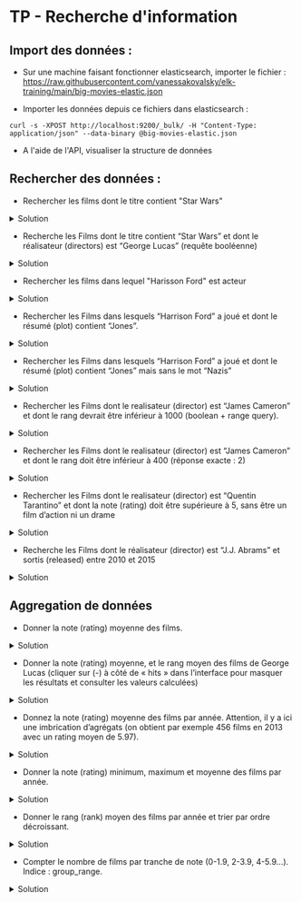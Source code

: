 # TP - Recherche d'information

## Import des données :
* Sur une machine faisant fonctionner elasticsearch, importer le fichier : https://raw.githubusercontent.com/vanessakovalsky/elk-training/main/big-movies-elastic.json

* Importer les données depuis ce fichiers dans elasticsearch : 
```
curl -s -XPOST http://localhost:9200/_bulk/ -H "Content-Type: application/json" --data-binary @big-movies-elastic.json
```
* A l'aide de l'API, visualiser la structure de données 

## Rechercher des données :
* Rechercher les films dont le titre contient "Star Wars"
<details>
  <summary>Solution</summary>
    
  ```json
{
    "query": {
        "match": {
            "fields.title": "Star Wars"
        }
    }
}
  ```
</details>

* Recherche les Films dont le titre contient “Star Wars” et dont le réalisateur (directors) est “George Lucas” (requête booléenne)
<details>
  <summary>Solution</summary>
    
  ```json
    {
      "query": {
        "bool": {
          "should": [
            {
              "match": {
                "fields.title": "Star Wars"
              }
            },
            {
              "match": {
                "fields.directors": "George Lucas"
              }
            }
          ]
        }
      }
    }
  ```
</details>

* Rechercher les films dans lequel "Harisson Ford" est acteur
<details>
  <summary>Solution</summary>
    
  ```json
{
  "query": {
    "match": {
      "fields.actors": "Harrison Ford"
    }
  }
}
  ```
</details>

* Rechercher les Films dans lesquels “Harrison Ford” a joué et dont le résumé (plot) contient “Jones”.
<details>
  <summary>Solution</summary>
    
  ```json
{"query":{
  "bool": {
    "should": [
      { "match": { "fields.actors": "Harrison Ford" }},
      { "match": { "fields.plot": "Jones" }}
    ]
}}}
  ```
</details>

* Rechercher les Films dans lesquels “Harrison Ford” a joué et dont le résumé (plot) contient “Jones” mais sans le mot “Nazis”
<details>
  <summary>Solution</summary>
    
  ```json
{"query":{
  "bool": {
    "should": [
      { "match": { "fields.actors": "Harrison Ford" }},
      { "match": { "fields.plot": "Jones" }}
    ],
    "must_not" : { "match" : {"fields.plot":"Nazis"}}
}}}
  ```
</details>

* Rechercher les Films dont le realisateur (director) est  “James Cameron” et dont le rang devrait être inférieur à 1000 (boolean + range query).
<details>
  <summary>Solution</summary>
    
  ```json
{"query":{
  "bool": {
    "should": [
      { "match": { "fields.directors": "James Cameron" }},
      { "range": { "fields.rank": {"lt":1000 }}}
    ]
}}}
  ```
</details>

* Rechercher les Films  dont le realisateur (director) est “James Cameron” et dont le rang doit être inférieur à 400 (réponse exacte : 2)
<details>
  <summary>Solution</summary>
    
  ```json
{
  "query": {
    "bool": {
      "must": [{
          "match_phrase": {
            "fields.directors": "James Cameron"
          }
        },
        {
          "range": {
            "fields.rank": {
              "lt": 400
            }
          }
        }
      ]
    }
  }
}
  ```
</details>

* Rechercher les Films dont le realisateur (director) est “Quentin Tarantino” et dont la note (rating) doit être supérieure à 5, sans être un film d’action ni un drame
<details>
  <summary>Solution</summary>
    
  ```json
{
  "_source": {
    "includes": [
      "*.title"
    ],
    "excludes": [
      "*.actors*"
    ]
  },
  "query": {
    "bool": {
      "must": [
        {
          "match_phrase": {
            "fields.directors": "Quentin Tarantino"
          }
        },
        {
          "range": {
            "fields.rating": {
              "gte": 5
            }
          }
        }
      ],
      "must_not": [
        {
          "match": {
            "fields.genres": "Action"
          }
        },
        {
          "match": {
            "fields.genres": "Drama"
          }
        }
      ]
    }
  }
}
  ```
</details>

* Recherche les Films dont le réalisateur (director) est  “J.J. Abrams” et sortis (released) entre 2010 et 2015
<details>
  <summary>Solution</summary>
    
  ```json
{
  "query": {
    "bool":{
      "must": {"match": {"fields.directors": "J.J. Abrams"}},
      "filter": {
        "range": {
          "fields.release_date": { "from": "2010-01-01", "to": "2015-12-31"}
        }
      }
    }
  }
}
  ```
</details>

## Aggregation de données
* Donner la note (rating) moyenne des films.
<details>
  <summary>Solution</summary>
    
  ```json
{"size":0,
"aggs" : {
    "note_moyenne" : {
      "avg" : {"field" : "fields.rating"}
    }}}
  ```
</details>

* Donner la note (rating) moyenne, et le rang moyen des films de George Lucas (cliquer sur (-) à côté de « hits » dans l’interface pour masquer les résultats et consulter les valeurs calculées)
<details>
  <summary>Solution</summary>
    
  ```json
{"query" :{
    "match" : {"fields.directors": {"query": "George Lucas", "operator": "and"}}
  }
 ,"aggs" : {
    "note_moyenne" : {
      "avg" : {"field" : "fields.rating"}
    },
    "rang_moyen" : {
      "avg" : {"field" : "fields.rank"}
    }
}}
  ```
</details>

* Donnez la note (rating) moyenne des films par année. Attention, il y a ici une imbrication d’agrégats (on obtient par exemple 456 films en 2013 avec un rating moyen de 5.97).
<details>
  <summary>Solution</summary>
    
  ```json
{"aggs" : {
    "group_year" : {
      "terms" : {
        "field" : "fields.year"
      },
      "aggs" : {
        "note_moyenne" : {
          "avg" : {"field" : "fields.rating"}
        }}
    }}}
  ```
</details>

* Donner la note (rating) minimum, maximum et moyenne des films par année.
<details>
  <summary>Solution</summary>
    
  ```json
{"aggs" : {
    "group_year" : {
      "terms" : {
        "field" : "fields.year"
      },
      "aggs" : {
        "note_moyenne" : {"avg" : {"field" : "fields.rating"}},
        "note_min" : {"min" : {"field" : "fields.rating"}},
        "note_max" : {"max" : {"field" : "fields.rating"}}
      }
    }}}
  ```
</details>

* Donner le rang (rank) moyen des films par année et trier par ordre décroissant.
<details>
  <summary>Solution</summary>
    
  ```json
{"aggs" : {
    "group_year" : {
      "terms" : {
        "field" : "fields.year",
        "order" : { "rating_moyen" : "desc" }
      },
      "aggs" : {
        "rating_moyen" : {
          "avg" : {"field" : "fields.rating"}
      }}
}}}
  ```
</details>

* Compter le nombre de films par tranche de note (0-1.9, 2-3.9, 4-5.9…). Indice : group_range.
<details>
  <summary>Solution</summary>
    
  ```json
{"aggs" : {
    "group_range" : {
      "range" : {
        "field" : "fields.rating",
        "ranges" : [
          {"to" : 1.9},
          {"from" : 2, "to" : 3.9},
          {"from" : 4, "to" : 5.9},
          {"from" : 6, "to" : 7.9},
          {"from" : 8}
        ]
      }
    }}}
  ```
</details>

